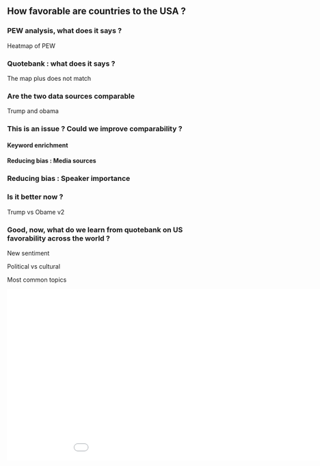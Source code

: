 ## How favorable are countries to the USA ? 

### PEW analysis, what does it says ? 

Heatmap of PEW

### Quotebank : what does it says ? 

The map plus does not match 

### Are the two data sources comparable

Trump and obama 

### This is an issue ? Could we improve comparability ? 

#### Keyword enrichment

#### Reducing bias : Media sources

### Reducing bias : Speaker importance

### Is it better now ? 

Trump vs Obame v2

### Good, now, what do we learn from quotebank on US favorability across the world ? 

New sentiment 

Political vs cultural

Most common topics

<iframe src="final_map.html" style="width: 1000px; height: 400px; border: 0px"></iframe>
